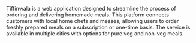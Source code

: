 Tiffinwala is a web application designed to streamline the process of ordering and delivering homemade meals. This platform connects customers with local home chefs and messes, allowing users to order freshly prepared meals on a subscription or one-time basis. The service is available in multiple cities with options for pure veg and non-veg meals.
